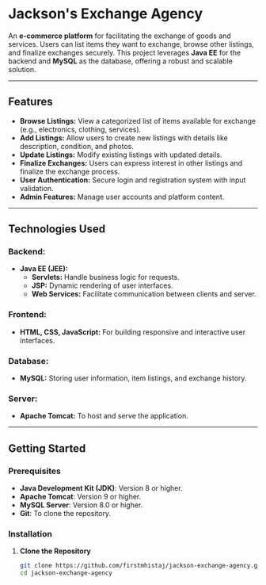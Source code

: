 # Jackson's Exchange Agency

An **e-commerce platform** for facilitating the exchange of goods and services. Users can list items they want to exchange, browse other listings, and finalize exchanges securely. This project leverages **Java EE** for the backend and **MySQL** as the database, offering a robust and scalable solution.

---

## Features

- **Browse Listings:** View a categorized list of items available for exchange (e.g., electronics, clothing, services).
- **Add Listings:** Allow users to create new listings with details like description, condition, and photos.
- **Update Listings:** Modify existing listings with updated details.
- **Finalize Exchanges:** Users can express interest in other listings and finalize the exchange process.
- **User Authentication:** Secure login and registration system with input validation.
- **Admin Features:** Manage user accounts and platform content.

---

## Technologies Used

### Backend:
- **Java EE (JEE):**
  - **Servlets:** Handle business logic for requests.
  - **JSP:** Dynamic rendering of user interfaces.
  - **Web Services:** Facilitate communication between clients and server.
  
### Frontend:
- **HTML, CSS, JavaScript:** For building responsive and interactive user interfaces.
  
### Database:
- **MySQL:** Storing user information, item listings, and exchange history.

### Server:
- **Apache Tomcat:** To host and serve the application.

---

## Getting Started

### Prerequisites
- **Java Development Kit (JDK)**: Version 8 or higher.
- **Apache Tomcat**: Version 9 or higher.
- **MySQL Server**: Version 8.0 or higher.
- **Git**: To clone the repository.

### Installation

1. **Clone the Repository**
   ```bash
   git clone https://github.com/firstmhistaj/jackson-exchange-agency.git
   cd jackson-exchange-agency
